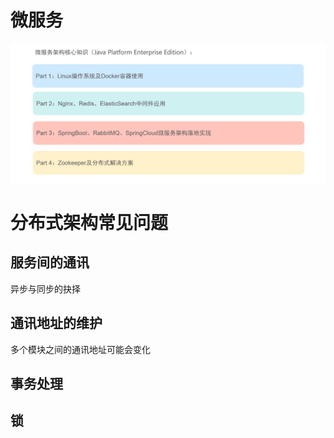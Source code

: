 # 微服务

![image-20201002161951517](MicroService.assets/image-20201002161951517.png)

# 分布式架构常见问题

## 服务间的通讯

异步与同步的抉择

## 通讯地址的维护

多个模块之间的通讯地址可能会变化

## 事务处理

## 锁




